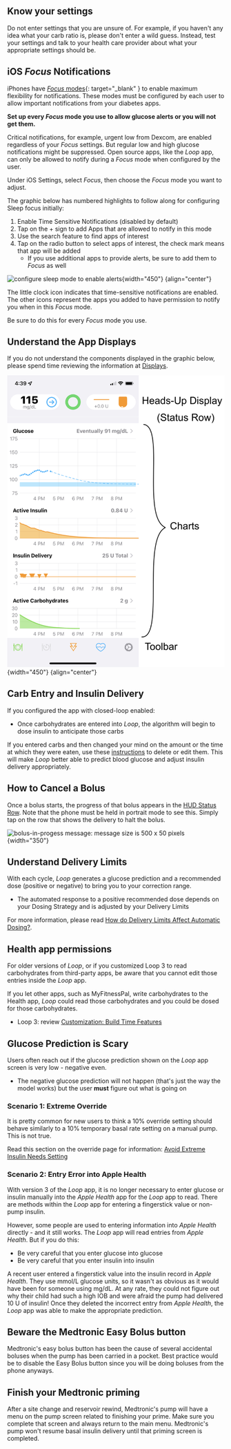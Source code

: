 ## Know your settings

Do not enter settings that you are unsure of. For example, if you haven't any idea what your carb ratio is, please don't enter a wild guess. Instead, test your settings and talk to your health care provider about what your appropriate settings should be.

## iOS *Focus* Notifications

iPhones have [*Focus* modes](https://support.apple.com/en-us/108302){: target="_blank" } to enable maximum flexibility for notifications. These modes must be configured by each user to allow important notifications from your diabetes apps.

**Set up every *Focus* mode you use to allow glucose alerts or you will not get them.**

Critical notifications, for example, urgent low from Dexcom, are enabled regardless of your *Focus* settings. But regular low and high glucose notifications might be suppressed. Open source apps, like the *Loop* app, can only be allowed to notify during a *Focus* mode when configured by the user.

Under iOS Settings, select *Focus*, then choose the *Focus* mode you want to adjust.

The graphic below has numbered highlights to follow along for configuring Sleep focus initially:

1. Enable Time Sensitive Notifications (disabled by default)
2. Tap on the &plus; sign to add Apps that are allowed to notify in this mode
3. Use the search feature to find apps of interest
4. Tap on the radio button to select apps of interest, the check mark means that app will be added
    * If you use additional apps to provide alerts, be sure to add them to *Focus* as well

![configure sleep mode to enable alerts](img/focus-notification.svg){width="450"}
{align="center"}

The little clock icon indicates that time-sensitive notifications are enabled. The other icons represent the apps you added to have permission to notify you when in this *Focus* mode.

Be sure to do this for every *Focus* mode you use.

## Understand the App Displays

If you do not understand the components displayed in the graphic below, please spend time reviewing the information at [Displays](../loop-3/displays-v3.md).

![main loop screen when running nominally with annotation for heads-up-display, charts and toolbar](../loop-3/img/main-annotated.png){width="450"}
{align="center"}

## Carb Entry and Insulin Delivery

If you configured the app with closed-loop enabled:

* Once carbohydrates are entered into&nbsp;_<span translate="no">Loop</span>_, the algorithm will begin to dose insulin to anticipate those carbs

If you entered carbs and then changed your mind on the amount or the time at which they were eaten, use these [instructions](../operation/features/carbs.md#edit-meals) to delete or edit them. This will make&nbsp;_<span translate="no">Loop</span>_&nbsp;better able to predict blood glucose and adjust insulin delivery appropriately.

## How to Cancel a Bolus

Once a bolus starts, the progress of that bolus appears in the [HUD Status Row](../loop-3/displays-v3.md#hud-status-row). Note that the phone must be held in portrait mode to see this. Simply tap on the row that shows the delivery to halt the bolus.

![bolus-in-progess message: message size is 500 x 50 pixels](../loop-3/img/status-row-bolus-in-progress.svg){width="350"}

## Understand Delivery Limits

With each cycle, _<span translate="no">Loop</span>_&nbsp;generates a glucose prediction and a recommended dose (positive or negative) to bring you to your correction range.

* The automated response to a positive recommended dose depends on your Dosing Strategy and is adjusted by your Delivery Limits

For more information, please read [How do Delivery Limits Affect Automatic Dosing?](algorithm-faqs.md#how-do-delivery-limits-affect-automatic-dosing).

## Health app permissions

For older versions of&nbsp;_<span translate="no">Loop</span>_, or if you customized&nbsp;<span translate="no">Loop 3</span>&nbsp;to read carbohydrates from third-party apps, be aware that you cannot edit those entries inside the&nbsp;_<span translate="no">Loop</span>_&nbsp;app.

If you let other apps, such as MyFitnessPal, write carbohydrates to the Health app, _<span translate="no">Loop</span>_&nbsp;could read those carbohydrates and you could be dosed for those carbohydrates.

* <span translate="no">Loop 3</span>: review [Customization: Build Time Features](../version/build-time-flag.md)

## Glucose Prediction is Scary

Users often reach out if the glucose prediction shown on the *Loop* app screen is very low - negative even.

* The negative glucose prediction will not happen (that's just the way the model works) but the user **must** figure out what is going on

### Scenario 1: Extreme Override

It is pretty common for new users to think a 10% override setting should behave similarly to a 10% temporary basal rate setting on a manual pump. This is not true.

Read this section on the override page for information: [Avoid Extreme Insulin Needs Setting](../operation/features/overrides.md#avoid-extreme-insulin-needs-setting)

### Scenario 2: Entry Error into Apple Health

With version 3 of the *Loop* app, it is no longer necessary to enter glucose or insulin manually into the *Apple Health* app for the *Loop* app to read. There are methods within the *Loop* app for entering a fingerstick value or non-pump insulin.

However, some people are used to entering information into *Apple Health* directly - and it still works. The *Loop* app will read entries from *Apple Health*. But if you do this:

* Be very careful that you enter glucose into glucose
* Be very careful that you enter insulin into insulin

A recent user entered a fingerstick value into the insulin record in *Apple Health*. They use mmol/L glucose units, so it wasn't as obvious as it would have been for someone using mg/dL. At any rate, they could not figure out why their child had such a high IOB and were afraid the pump had delivered 10 U of insulin! Once they deleted the incorrect entry from *Apple Health*, the *Loop* app was able to make the appropriate prediction.

## Beware the Medtronic Easy Bolus button

Medtronic's easy bolus button has been the cause of several accidental boluses when the pump has been carried in a pocket. Best practice would be to disable the Easy Bolus button since you will be doing boluses from the phone anyways.

## Finish your Medtronic priming

After a site change and reservoir rewind, Medtronic's pump will have a menu on the pump screen related to finishing your prime. Make sure you complete that screen and always return to the main menu. Medtronic's pump won't resume basal insulin delivery until that priming screen is completed.
